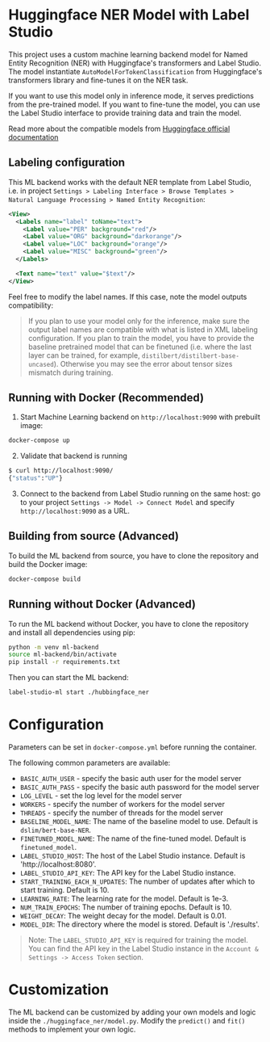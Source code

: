 # Huggingface NER Model with Label Studio

This project uses a custom machine learning backend model for Named Entity Recognition (NER) with Huggingface's transformers and Label Studio.
The model instantiate `AutoModelForTokenClassification` from Huggingface's transformers library and fine-tunes it on the NER task.

If you want to use this model only in inference mode, it serves predictions from the pre-trained model. 
If you want to fine-tune the model, you can use the Label Studio interface to provide training data and train the model.

Read more about the compatible models from [Huggingface official documentation](https://huggingface.co/docs/transformers/en/tasks/token_classification)


## Labeling configuration

This ML backend works with the default NER template from Label Studio, i.e. in project `Settings > Labeling Interface > Browse Templates > Natural Language Processing > Named Entity Recognition`:

```xml
<View>
  <Labels name="label" toName="text">
    <Label value="PER" background="red"/>
    <Label value="ORG" background="darkorange"/>
    <Label value="LOC" background="orange"/>
    <Label value="MISC" background="green"/>
  </Labels>

  <Text name="text" value="$text"/>
</View>
```

Feel free to modify the label names. If this case, note the model outputs compatibility:

> If you plan to use your model only for the inference, make sure the output label names are compatible with what is listed in XML labeling configuration. If you plan to train the model, you have to provide the baseline pretrained model that can be finetuned (i.e. where the last layer can be trained, for example, `distilbert/distilbert-base-uncased`). Otherwise you may see the error about tensor sizes mismatch during training.

## Running with Docker (Recommended)

1. Start Machine Learning backend on `http://localhost:9090` with prebuilt image:

```bash
docker-compose up
```

2. Validate that backend is running

```bash
$ curl http://localhost:9090/
{"status":"UP"}
```

3. Connect to the backend from Label Studio running on the same host: go to your project `Settings -> Model -> Connect Model` and specify `http://localhost:9090` as a URL.


## Building from source (Advanced)

To build the ML backend from source, you have to clone the repository and build the Docker image:

```bash
docker-compose build
```

## Running without Docker (Advanced)

To run the ML backend without Docker, you have to clone the repository and install all dependencies using pip:

```bash
python -m venv ml-backend
source ml-backend/bin/activate
pip install -r requirements.txt
```

Then you can start the ML backend:

```bash
label-studio-ml start ./hubbingface_ner
```

# Configuration
Parameters can be set in `docker-compose.yml` before running the container.


The following common parameters are available:
- `BASIC_AUTH_USER` - specify the basic auth user for the model server
- `BASIC_AUTH_PASS` - specify the basic auth password for the model server
- `LOG_LEVEL` - set the log level for the model server
- `WORKERS` - specify the number of workers for the model server
- `THREADS` - specify the number of threads for the model server
- `BASELINE_MODEL_NAME`: The name of the baseline model to use. Default is `dslim/bert-base-NER`.
- `FINETUNED_MODEL_NAME`: The name of the fine-tuned model. Default is `finetuned_model`.
- `LABEL_STUDIO_HOST`: The host of the Label Studio instance. Default is 'http://localhost:8080'.
- `LABEL_STUDIO_API_KEY`: The API key for the Label Studio instance.
- `START_TRAINING_EACH_N_UPDATES`: The number of updates after which to start training. Default is 10.
- `LEARNING_RATE`: The learning rate for the model. Default is 1e-3.
- `NUM_TRAIN_EPOCHS`: The number of training epochs. Default is 10.
- `WEIGHT_DECAY`: The weight decay for the model. Default is 0.01.
- `MODEL_DIR`: The directory where the model is stored. Default is './results'.

> Note: The `LABEL_STUDIO_API_KEY` is required for training the model. You can find the API key in the Label Studio instance in the `Account & Settings -> Access Token` section.

# Customization

The ML backend can be customized by adding your own models and logic inside the `./huggingface_ner/model.py`.
Modify the `predict()` and `fit()` methods to implement your own logic.
